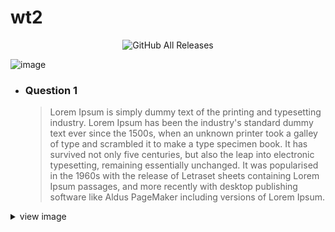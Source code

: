 # wt2
<p align="center">
<img alt="GitHub All Releases" src="https://img.shields.io/github/downloads/RaulS963/wt2/total">
</p>

![image](https://i.imgur.com/Hs4ceFU.jpeg)

* ### Question 1

  > Lorem Ipsum is simply dummy text of the printing and typesetting industry. Lorem Ipsum has been the industry's standard dummy text ever since the 1500s, when an unknown printer took a galley of type and scrambled it to make a type specimen book. It has survived not only five centuries, but also the leap into electronic typesetting, remaining essentially unchanged. It was popularised in the 1960s with the release of Letraset sheets containing Lorem Ipsum passages, and more recently with desktop publishing software like Aldus PageMaker including versions of Lorem Ipsum.

<details>
  <summary>view image</summary>
  <p>
    <img alt="GitHub All Releases" src="https://i.imgur.com/Hs4ceFU.jpeg">
  </p>
</details>
